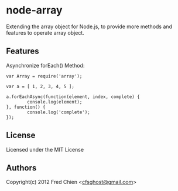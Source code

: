node-array
==========

Extending the array object for Node.js, to provide more methods and features to operate array object.

Features
-

Asynchronize forEach() Method:
    
    var Array = require('array');
    
    var a = [ 1, 2, 3, 4, 5 ];
    
    a.forEachAsync(function(element, index, complete) {
            console.log(element);
    }, function() {
            console.log('complete');
    });

License
-
Licensed under the MIT License

Authors
-
Copyright(c) 2012 Fred Chien <<cfsghost@gmail.com>>
